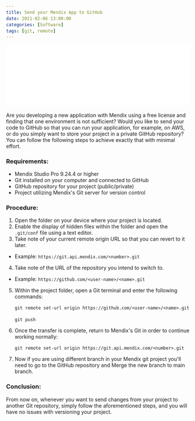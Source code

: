 ```yaml
---
title: Send your Mendix App to GitHub
date: 2021-02-06 13:00:00
categories: [Software]
tags: [git, remote]
---
```

<script defer data-domain="senad-d.github.io" src="https://plus.seki.ink/js/script.js"></script>
![](https://github.com/senad-d/senad-d.github.io/blob/main/_media/images/git-banner.png?raw=true)

Are you developing a new application with Mendix using a free license and finding that one environment is not sufficient? Would you like to send your code to GitHub so that you can run your application, for example, on AWS, or do you simply want to store your project in a private GitHub repository? You can follow the following steps to achieve exactly that with minimal effort.

### Requirements:

-   Mendix Studio Pro 9.24.4 or higher
-   Git installed on your computer and connected to GitHub
-   GitHub repository for your project (public/private)
-   Project utilizing Mendix's Git server for version control

### Procedure:

1.  Open the folder on your device where your project is located.
2.  Enable the display of hidden files within the folder and open the `.git/conf` file using a text editor.
3.  Take note of your current remote origin URL so that you can revert to it later. 
- Example: `https://git.api.mendix.com/<number>.git`
4.  Take note of the URL of the repository you intend to switch to. 
- Example: `https://github.com/<user-name>/<name>.git`
5.  Within the project folder, open a Git terminal and enter the following commands:
    
    ```shell
    git remote set-url origin https://github.com/<user-name>/<name>.git
    
    git push
    ```
    
6.  Once the transfer is complete, return to Mendix's Git in order to continue working normally:
    
    ```shell
    git remote set-url origin https://git.api.mendix.com/<number>.git
    ```

6.  Now if you are using different branch in your Mendix git project you'll need to go to the GitHub repository and Merge the new branch to main branch.

### Conclusion: 

From now on, whenever you want to send changes from your project to another Git repository, simply follow the aforementioned steps, and you will have no issues with versioning your project.